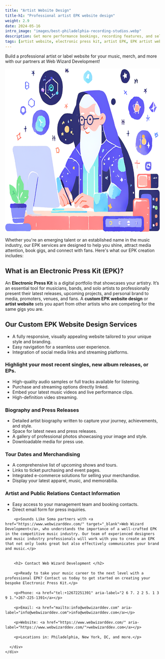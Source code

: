 ```yaml
---
title: "Artist Website Design"
title-h1: "Professional artist EPK website design"
weight: 2.9
date: 2024-05-16
intro_image: "images/best-philadelphia-recording-studios.webp"
description: Get more performance bookings, recording features, and sell merch with your own professional website page.
tags: [artist website, electronic press kit, artist EPK, EPK artist website]
---
```


Build a professional artist or label website for your music, merch, and more with our partners at Web Wizard Development!

<img src="/images/artist-epk-website-development.webp" loading="lazy" title="Recording Studio with Keyboards and Sperkers" alt="Professional artist press kit website" width="763" height="533" />

Whether you're an emerging talent or an established name in the music industry, our EPK services are designed to help you shine, attract media attention, book gigs, and connect with fans. Here's what our EPK creation includes:

## What is an Electronic Press Kit (EPK)?

An **Electronic Press Kit** is a digital portfolio that showcases your artistry. It’s an essential tool for musicians, bands, and solo artists to professionally present their latest releases, upcoming projects, and personal brand to media, promoters, venues, and fans. A **custom EPK website design** or **artist website** sets you apart from other artists who are competing for the same gigs you are.

## Our Custom EPK Website Design Services

- A fully responsive, visually appealing website tailored to your unique style and branding.
- Easy navigation for a seamless user experience.
- Integration of social media links and streaming platforms.

### Highlight your most recent singles, new album releases, or EPs.

- High-quality audio samples or full tracks available for listening.
- Purchase and streaming options directly linked.
- Embed your latest music videos and live performance clips.
- High-definition video streaming.

### Biography and Press Releases

- Detailed artist biography written to capture your journey, achievements, and style.
- Space for latest news and press releases.
- A gallery of professional photos showcasing your image and style.
- Downloadable media for press use.

### Tour Dates and Merchandising

- A comprehensive list of upcoming shows and tours.
- Links to ticket purchasing and event pages.
- Integrated e-commerce solutions for selling your merchandise.
- Display your latest apparel, music, and memorabilia.

### Artist and Public Relations Contact Information

- Easy access to your management team and booking contacts.
- Direct email form for press inquiries.

<div class="strip strip-grey">
  <div class="container pb-3 pt-6 pt-md-10 pb-md-10">
    <div class="row justify-content-center">
      <div class="col-12 col-md-12">

        <p>Sounds Like Soma partners with <a href="https://www.webwizarddev.com/" target="_blank">Web Wizard Development</a>, who understands the importance of a well-crafted EPK in the competitive music industry. Our team of experienced designers and music industry professionals will work with you to create an EPK that not only looks great but also effectively communicates your brand and music.</p>


        <h2> Contact Web Wizard Development </h2>

        <p>Ready to take your music career to the next level with a professional EPK? Contact us today to get started on creating your bespoke Electronic Press Kit.</p>

        <p>Phone: <a href="tel:+12672251391" aria-label="2 6 7. 2 2 5. 1 3 9 1.">267-225-1391</a></p>

        <p>Email: <a href="mailto:info@webwizarddev.com" aria-label="info@webwizarddev.com">info@webwizarddev.com</a></p>

        <p>Website: <a href="https://www.webwizarddev.com/" aria-label="https://www.webwizarddev.com/">webwizarddev.com</a></p>

        <p>Locations in: Philadelphia, New York, DC, and more.</p>

      </div>
    </div>

  </div>
</div>
